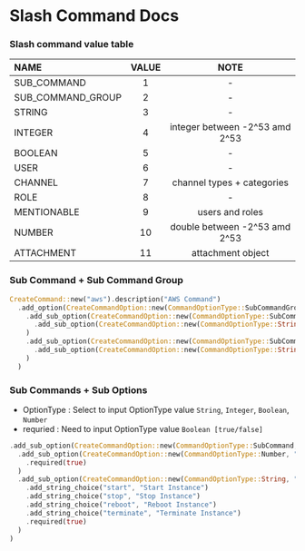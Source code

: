 # Slash Command Docs

### Slash command value table

| NAME              | VALUE |              NOTE              |
| :---------------- | :---: | :----------------------------: |
| SUB_COMMAND       |   1   |               -                |
| SUB_COMMAND_GROUP |   2   |               -                |
| STRING            |   3   |               -                |
| INTEGER           |   4   | integer between -2^53 amd 2^53 |
| BOOLEAN           |   5   |               -                |
| USER              |   6   |               -                |
| CHANNEL           |   7   |   channel types + categories   |
| ROLE              |   8   |               -                |
| MENTIONABLE       |   9   |        users and roles         |
| NUMBER            |  10   | double between -2^53 amd 2^53  |
| ATTACHMENT        |  11   |       attachment object        |

### Sub Command + Sub Command Group
```rust
CreateCommand::new("aws").description("AWS Command")
  .add_option(CreateCommandOption::new(CommandOptionType::SubCommandGroup, "group_a", "Group A Command") // 2
    .add_sub_option(CreateCommandOption::new(CommandOptionType::SubCommand, "sub_a", "Sub A") // 1
      .add_sub_option(CreateCommandOption::new(CommandOptionType::String, "param_a", "Param A")) // 3
    )
    .add_sub_option(CreateCommandOption::new(CommandOptionType::SubCommand, "sub_b", "Sub B")
      .add_sub_option(CreateCommandOption::new(CommandOptionType::String, "param_a", "Param A"))
    )
  )
```

### Sub Commands + Sub Options
* OptionType : Select to input OptionType value `String`, `Integer`, `Boolean`, `Number`
* requried : Need to input OptionType value `Boolean [true/false]`
```rust
.add_sub_option(CreateCommandOption::new(CommandOptionType::SubCommand, "status", "Instance Status")
  .add_sub_option(CreateCommandOption::new(CommandOptionType::Number, "instance_number", "Instance Number")
    .required(true)
  )
  .add_sub_option(CreateCommandOption::new(CommandOptionType::String, "actions", "Instance Actions")
    .add_string_choice("start", "Start Instance")
    .add_string_choice("stop", "Stop Instance")
    .add_string_choice("reboot", "Reboot Instance")
    .add_string_choice("terminate", "Terminate Instance")
    .required(true)
  )
)
```
